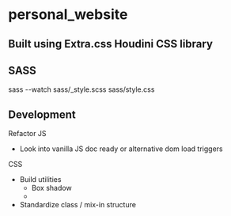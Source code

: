 # personal_website

## Built using Extra.css Houdini CSS library

## SASS
sass --watch sass/_style.scss sass/style.css

## Development
Refactor JS
- Look into vanilla JS doc ready or alternative dom load triggers

CSS
- Build utilities
   - Box shadow
   - 
- Standardize class / mix-in structure
